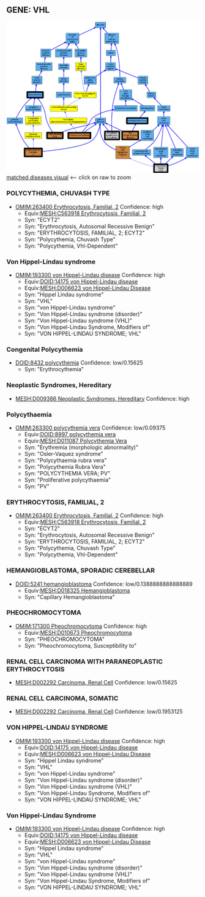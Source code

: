 
## GENE: VHL

![image](VHL.png)
[matched diseases visual](VHL.png)  <-- click on raw to zoom


### POLYCYTHEMIA, CHUVASH TYPE
 * [OMIM:263400 Erythrocytosis, Familial, 2](http://beta.monarchinitiative.org/disease/OMIM:263400) Confidence: high
    * Equiv:[MESH:C563918 Erythrocytosis, Familial, 2](http://beta.monarchinitiative.org/disease/MESH:C563918)
    * Syn: "ECYT2"
    * Syn: "Erythrocytosis, Autosomal Recessive Benign"
    * Syn: "ERYTHROCYTOSIS, FAMILIAL, 2; ECYT2"
    * Syn: "Polycythemia, Chuvash Type"
    * Syn: "Polycythemia, Vhl-Dependent"

### Von Hippel-Lindau syndrome
 * [OMIM:193300 von Hippel-Lindau disease](http://beta.monarchinitiative.org/disease/OMIM:193300) Confidence: high
    * Equiv:[DOID:14175 von Hippel-Lindau disease](http://beta.monarchinitiative.org/disease/DOID:14175)
    * Equiv:[MESH:D006623 von Hippel-Lindau Disease](http://beta.monarchinitiative.org/disease/MESH:D006623)
    * Syn: "Hippel Lindau syndrome"
    * Syn: "VHL"
    * Syn: "von Hippel-Lindau syndrome"
    * Syn: "Von Hippel-Lindau syndrome (disorder)"
    * Syn: "Von Hippel-Lindau syndrome (VHL)"
    * Syn: "Von Hippel-Lindau Syndrome, Modifiers of"
    * Syn: "VON HIPPEL-LINDAU SYNDROME; VHL"

### Congenital Polycythemia
 * [DOID:8432 polycythemia](http://beta.monarchinitiative.org/disease/DOID:8432) Confidence: low/0.15625
    * Syn: "Erythrocythemia"

### Neoplastic Syndromes, Hereditary
 * [MESH:D009386 Neoplastic Syndromes, Hereditary](http://beta.monarchinitiative.org/disease/MESH:D009386) Confidence: high

### Polycythaemia
 * [OMIM:263300 polycythemia vera](http://beta.monarchinitiative.org/disease/OMIM:263300) Confidence: low/0.09375
    * Equiv:[DOID:8997 polycythemia vera](http://beta.monarchinitiative.org/disease/DOID:8997)
    * Equiv:[MESH:D011087 Polycythemia Vera](http://beta.monarchinitiative.org/disease/MESH:D011087)
    * Syn: "Erythremia (morphologic abnormality)"
    * Syn: "Osler-Vaquez syndrome"
    * Syn: "Polycythaemia rubra vera"
    * Syn: "Polycythemia Rubra Vera"
    * Syn: "POLYCYTHEMIA VERA; PV"
    * Syn: "Proliferative polycythaemia"
    * Syn: "PV"

### ERYTHROCYTOSIS, FAMILIAL, 2
 * [OMIM:263400 Erythrocytosis, Familial, 2](http://beta.monarchinitiative.org/disease/OMIM:263400) Confidence: high
    * Equiv:[MESH:C563918 Erythrocytosis, Familial, 2](http://beta.monarchinitiative.org/disease/MESH:C563918)
    * Syn: "ECYT2"
    * Syn: "Erythrocytosis, Autosomal Recessive Benign"
    * Syn: "ERYTHROCYTOSIS, FAMILIAL, 2; ECYT2"
    * Syn: "Polycythemia, Chuvash Type"
    * Syn: "Polycythemia, Vhl-Dependent"

### HEMANGIOBLASTOMA, SPORADIC CEREBELLAR
 * [DOID:5241 hemangioblastoma](http://beta.monarchinitiative.org/disease/DOID:5241) Confidence: low/0.1388888888888889
    * Equiv:[MESH:D018325 Hemangioblastoma](http://beta.monarchinitiative.org/disease/MESH:D018325)
    * Syn: "Capillary Hemangioblastoma"

### PHEOCHROMOCYTOMA
 * [OMIM:171300 Pheochromocytoma](http://beta.monarchinitiative.org/disease/OMIM:171300) Confidence: high
    * Equiv:[MESH:D010673 Pheochromocytoma](http://beta.monarchinitiative.org/disease/MESH:D010673)
    * Syn: "PHEOCHROMOCYTOMA"
    * Syn: "Pheochromocytoma, Susceptibility to"

### RENAL CELL CARCINOMA WITH PARANEOPLASTIC ERYTHROCYTOSIS
 * [MESH:D002292 Carcinoma, Renal Cell](http://beta.monarchinitiative.org/disease/MESH:D002292) Confidence: low/0.15625

### RENAL CELL CARCINOMA, SOMATIC
 * [MESH:D002292 Carcinoma, Renal Cell](http://beta.monarchinitiative.org/disease/MESH:D002292) Confidence: low/0.1953125

### VON HIPPEL-LINDAU SYNDROME
 * [OMIM:193300 von Hippel-Lindau disease](http://beta.monarchinitiative.org/disease/OMIM:193300) Confidence: high
    * Equiv:[DOID:14175 von Hippel-Lindau disease](http://beta.monarchinitiative.org/disease/DOID:14175)
    * Equiv:[MESH:D006623 von Hippel-Lindau Disease](http://beta.monarchinitiative.org/disease/MESH:D006623)
    * Syn: "Hippel Lindau syndrome"
    * Syn: "VHL"
    * Syn: "von Hippel-Lindau syndrome"
    * Syn: "Von Hippel-Lindau syndrome (disorder)"
    * Syn: "Von Hippel-Lindau syndrome (VHL)"
    * Syn: "Von Hippel-Lindau Syndrome, Modifiers of"
    * Syn: "VON HIPPEL-LINDAU SYNDROME; VHL"

### Von Hippel-Lindau Syndrome
 * [OMIM:193300 von Hippel-Lindau disease](http://beta.monarchinitiative.org/disease/OMIM:193300) Confidence: high
    * Equiv:[DOID:14175 von Hippel-Lindau disease](http://beta.monarchinitiative.org/disease/DOID:14175)
    * Equiv:[MESH:D006623 von Hippel-Lindau Disease](http://beta.monarchinitiative.org/disease/MESH:D006623)
    * Syn: "Hippel Lindau syndrome"
    * Syn: "VHL"
    * Syn: "von Hippel-Lindau syndrome"
    * Syn: "Von Hippel-Lindau syndrome (disorder)"
    * Syn: "Von Hippel-Lindau syndrome (VHL)"
    * Syn: "Von Hippel-Lindau Syndrome, Modifiers of"
    * Syn: "VON HIPPEL-LINDAU SYNDROME; VHL"
